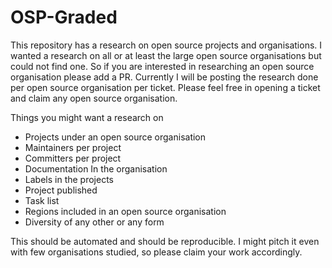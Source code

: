 # OSP-Graded

This repository has a research on open source projects and organisations. I wanted a
research on all or at least the large open source organisations but could not find one.
So if you are interested in researching an open source organisation please add a PR.
Currently I will be posting the research done per open source organisation per ticket.
Please feel free in opening a ticket and claim any open source organisation.

Things you might want a research on

- Projects under an open source organisation
- Maintainers per project
- Committers per project
- Documentation In the organisation
- Labels in the projects
- Project published
- Task list
- Regions included in an open source organisation
- Diversity of any other or any form


This should be automated and should be reproducible. I might pitch it even with few
organisations studied, so please claim your work accordingly.
